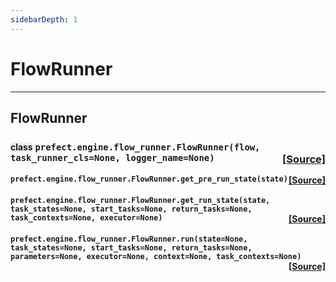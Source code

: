 ```yaml
---
sidebarDepth: 1
---
```


# FlowRunner
---
 ## FlowRunner

### <span style="background-color:rgba(27,31,35,0.05);font-size:0.85em;">class</span> ```prefect.engine.flow_runner.FlowRunner(flow, task_runner_cls=None, logger_name=None)```<span style="float:right;">[[Source]](https://github.com/PrefectHQ/prefect/tree/master/src/prefect/engine/flow_runner.py#L62)</span>


 ####  ```prefect.engine.flow_runner.FlowRunner.get_pre_run_state(state)```<span style="float:right;">[[Source]](https://github.com/PrefectHQ/prefect/tree/master/src/prefect/engine/flow_runner.py#L110)</span>


 ####  ```prefect.engine.flow_runner.FlowRunner.get_run_state(state, task_states=None, start_tasks=None, return_tasks=None, task_contexts=None, executor=None)```<span style="float:right;">[[Source]](https://github.com/PrefectHQ/prefect/tree/master/src/prefect/engine/flow_runner.py#L145)</span>


 ####  ```prefect.engine.flow_runner.FlowRunner.run(state=None, task_states=None, start_tasks=None, return_tasks=None, parameters=None, executor=None, context=None, task_contexts=None)```<span style="float:right;">[[Source]](https://github.com/PrefectHQ/prefect/tree/master/src/prefect/engine/flow_runner.py#L70)</span>



